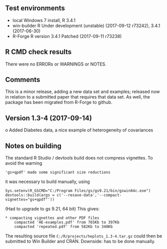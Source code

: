 ## Test environments
* local Windows 7 install, R 3.4.1
* win-builder R Under development (unstable) (2017-09-12 r73242), 3.4.1 (2017-06-30)
* R-Forge R version 3.4.1 Patched (2017-09-11 r73238)

## R CMD check results
There were no ERRORs or WARNINGS or NOTES.


## Comments
This is a minor release, adding a new data set and examples; released now in relation to a 
submitted paper that requires that data set. As well, the package has been migrated from
R-Forge to github.

## Version 1.3-4 (2017-09-14)

o Added Diabetes data, a nice example of heterogeneity of covariances


## Notes on building

The standard R Studio / devtools build does not compress vignettes. To avoid the warning

    'gs+qpdf' made some significant size reductions

it was necessary to build manually, using

    Sys.setenv(R_GSCMD="C:/Program Files/gs/gs9.21/bin/gswin64c.exe")
    devtools::build(args = c('--resave-data','--compact-vignettes="gs+qpdf"'))

(Had to upgrade to gs 9.21, 64 bit) This gives:

    * compacting vignettes and other PDF files
        compacted 'HE-examples.pdf' from 765Kb to 397Kb
        compacted 'repeated.pdf' from 582Kb to 340Kb   

The resulting source file `C:/R/projects/heplots_1.3-4.tar.gz` could then be submitted to
Win Builder and CRAN.  Downside: has to be done manually.
